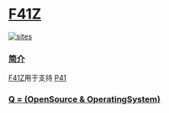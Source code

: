 ﻿# [F41Z](https://github.com/OS-Q/F41Z)

[![sites](http://182.61.61.133/link/resources/OSQ.png)](http://www.OS-Q.com)

### [简介](https://github.com/OS-Q/F41Z/wiki)

[F41Z](https://github.com/OS-Q/F41Z)用于支持 [P41](https://github.com/OS-Q/P41)

### [Q = (OpenSource & OperatingSystem) ](http://www.OS-Q.com)
